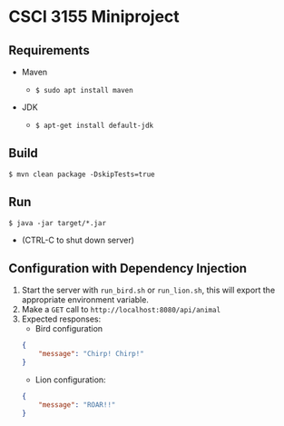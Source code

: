 # CSCI 3155 Miniproject

## Requirements
* Maven
    * `$ sudo apt install maven`

* JDK
    * `$ apt-get install default-jdk`

## Build
`$ mvn clean package -DskipTests=true`

## Run
`$ java -jar target/*.jar`
* (CTRL-C to shut down server)

## Configuration with Dependency Injection
1. Start the server with `run_bird.sh` or `run_lion.sh`, this will export the appropriate environment variable.
2. Make a `GET` call to `http://localhost:8080/api/animal`
3. Expected responses:
    * Bird configuration 
    ```json
    {
        "message": "Chirp! Chirp!"
    }
    ```
    * Lion configuration:
    ```json
    {
        "message": "ROAR!!"
    }
    ```
